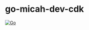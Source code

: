# go-micah-dev-cdk

[![Go](https://github.com/go-micah/go-micah-dev-cdk/actions/workflows/go.yml/badge.svg)](https://github.com/go-micah/go-micah-dev-cdk/actions/workflows/go.yml)
